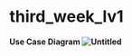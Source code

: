 # third_week_lv1

<b> Use Case Diagram <b>
![Untitled](https://prod-files-secure.s3.us-west-2.amazonaws.com/c1fdb603-ad98-4d5b-866a-fbabd20cd80e/5dd2c99f-4f0d-414b-9957-dc5afef53f8f/Untitled.png)
